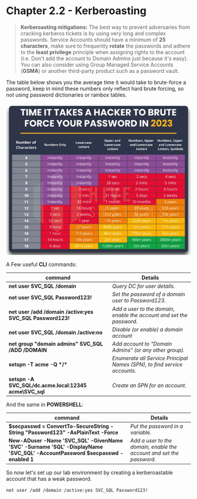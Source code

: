 # Chapter 2.2 - Kerberoasting

>**Kerberoasting mitigations:** The best way to prevent adversaries from cracking kerberos tickets is by using very long and complex passwords. Service Accounts should have a minimum of **25 characters**, make sure to frequently **rotate** the passwords and adhere to the **least privilege** principle when assigning rights to the account (i.e. Don't add the account to Domain Admins just because it's easy). You can also consider using Group Managed Service Accounts (**GSMA**) or another third-party product such as a password vault.

The table below shows you the average time it would take to brute-force a password, keep in mind these numbers only reflect hard brute forcing, so not using password dictionaries or rainbox tables.

![Screenshot](./images/kerberoast_01.jpg)

A Few useful **CLI** commands:

|command|Details|
|---|---|
|**net user SVC_SQL /domain**|*Query DC for user details.*|
|**net user SVC_SQL Password123!**|*Set the password of a domain user to Password123.*|
|**net user /add /domain /active:yes SVC_SQL Password123!**|*Add a user to the domain, enable the account and set the password.*|
|**net user SVC_SQL /domain /active:no**|*Disable (or enable) a domain account*|
|**net group "domain admins" SVC_SQL /ADD /DOMAIN**|*Add account to "Domain Admins" (or any other group).*|
|**setspn -T acme -Q \*/\***|*Enumerate all Service Principal Names (SPN), to find service accounts.*|
|**setspn -A SVC_SQL/dc.acme.local:12345 acme\SVC_sql**|*Create an SPN for an account.*|


And the same in **POWERSHELL**:

|command|Details|
|---|---|
|**$secpasswd = ConvertTo-SecureString -String "Password123" -AsPlainText -Force**|*Put the password in a variable.*|
|**New-ADuser -Name 'SVC_SQL' -GivenName 'SVC' -Surname 'SQL' -DisplayName 'SVC_SQL' -AccountPassword $secpasswd -enabled 1**|*Add a user to the domain, enable the account and set the password.*|

So now let's set up our lab environment by creating a kerberoastable account that has a weak password.

```
net user /add /domain /active:yes SVC_SQL Password123!
```
